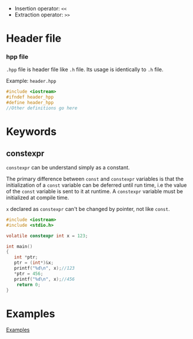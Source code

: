 * Insertion operator: ``<<``
* Extraction operator: ``>>``

# Header file

### hpp file

``.hpp`` file is header file like ``.h`` file. Its usage is identically to ``.h`` file.

Example: ``header.hpp``

```h
#include <iostream>
#ifndef header_hpp
#define header_hpp
//Other definitions go here
```

# Keywords

## constexpr

``constexpr`` can be understand simply as a constant.

The primary difference between ``const`` and ``constexpr`` variables is that the initialization of a ``const`` variable can be deferred until run time, i.e the value of the ``const`` variable is sent to it at runtime. A ``constexpr`` variable must be initialized at compile time.

``x`` declared as ``constexpr`` can't be changed by pointer, not like ``const``.

```c
#include <iostream>
#include <stdio.h>

volatile constexpr int x = 123;

int main()
{
   int *ptr;
   ptr = (int*)&x;
   printf("%d\n", x);//123
   *ptr = 456;
   printf("%d\n", x);//456
	return 0;
}
```

# Examples

[Examples](Examples)
